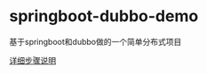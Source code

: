 # springboot-dubbo-demo

基于springboot和dubbo做的一个简单分布式项目

[详细步骤说明](https://blog.csdn.net/qq_41558341/article/details/113808125)

